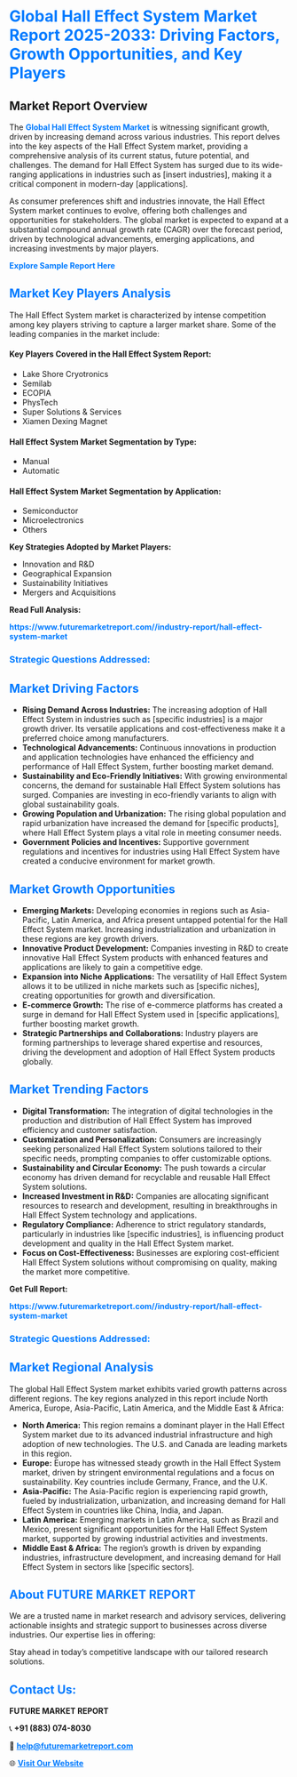 <h1 style="color: #007BFF;">Global Hall Effect System Market Report 2025-2033: Driving Factors, Growth Opportunities, and Key Players</h1>

<section id="overview">
<h2>Market Report Overview</h2>
<p>The <a href="https://www.futuremarketreport.com//industry-report/hall-effect-system-market" style="color: #007BFF; text-decoration: none;"><strong>Global Hall Effect System Market</strong></a> is witnessing significant growth, driven by increasing demand across various industries. This report delves into the key aspects of the Hall Effect System market, providing a comprehensive analysis of its current status, future potential, and challenges. The demand for Hall Effect System has surged due to its wide-ranging applications in industries such as [insert industries], making it a critical component in modern-day [applications].</p>
<p>As consumer preferences shift and industries innovate, the Hall Effect System market continues to evolve, offering both challenges and opportunities for stakeholders. The global market is expected to expand at a substantial compound annual growth rate (CAGR) over the forecast period, driven by technological advancements, emerging applications, and increasing investments by major players.</p>
</section>

<section id="overview">
<p><a href="https://www.futuremarketreport.com//request-sample/reportId=50298" style="color: #007BFF; text-decoration: none;"><strong>Explore Sample Report Here</strong></a></p>
</section>

<section id="key-players">
<h2 style="color: #007BFF;">Market Key Players Analysis</h2>
<p>The Hall Effect System market is characterized by intense competition among key players striving to capture a larger market share. Some of the leading companies in the market include:</p>
<h4>Key Players Covered in the Hall Effect System Report:</h4>
<ul><li>Lake Shore Cryotronics</li><li>Semilab</li><li>ECOPIA</li><li>PhysTech</li><li>Super Solutions &amp; Services</li><li>Xiamen Dexing Magnet</li></ul>
<h4>Hall Effect System Market Segmentation by Type:</h4>
<ul><li>Manual</li><li>Automatic</li></ul>

<h4>Hall Effect System Market Segmentation by Application:</h4>
<ul><li>Semiconductor</li><li>Microelectronics</li><li>Others</li></ul>
<p><strong>Key Strategies Adopted by Market Players:</strong></p>
<ul>
<li>Innovation and R&D</li>
<li>Geographical Expansion</li>
<li>Sustainability Initiatives</li>
<li>Mergers and Acquisitions</li>
</ul>
</section>

<section>
<p><strong>Read Full Analysis: </strong></p><a href="https://www.futuremarketreport.com//industry-report/hall-effect-system-market" style="color: #007BFF; text-decoration: none;"><strong>https://www.futuremarketreport.com//industry-report/hall-effect-system-market</strong></a>
<h3 style="color: #007BFF;">Strategic Questions Addressed:</h3>
</section>

<section id="driving-factors">
<h2 style="color: #007BFF;">Market Driving Factors</h2>
<ul>
<li><strong>Rising Demand Across Industries:</strong> The increasing adoption of Hall Effect System in industries such as [specific industries] is a major growth driver. Its versatile applications and cost-effectiveness make it a preferred choice among manufacturers.</li>
<li><strong>Technological Advancements:</strong> Continuous innovations in production and application technologies have enhanced the efficiency and performance of Hall Effect System, further boosting market demand.</li>
<li><strong>Sustainability and Eco-Friendly Initiatives:</strong> With growing environmental concerns, the demand for sustainable Hall Effect System solutions has surged. Companies are investing in eco-friendly variants to align with global sustainability goals.</li>
<li><strong>Growing Population and Urbanization:</strong> The rising global population and rapid urbanization have increased the demand for [specific products], where Hall Effect System plays a vital role in meeting consumer needs.</li>
<li><strong>Government Policies and Incentives:</strong> Supportive government regulations and incentives for industries using Hall Effect System have created a conducive environment for market growth.</li>
</ul>
</section>

<section id="growth-opportunities">
<h2 style="color: #007BFF;">Market Growth Opportunities</h2>
<ul>
<li><strong>Emerging Markets:</strong> Developing economies in regions such as Asia-Pacific, Latin America, and Africa present untapped potential for the Hall Effect System market. Increasing industrialization and urbanization in these regions are key growth drivers.</li>
<li><strong>Innovative Product Development:</strong> Companies investing in R&D to create innovative Hall Effect System products with enhanced features and applications are likely to gain a competitive edge.</li>
<li><strong>Expansion into Niche Applications:</strong> The versatility of Hall Effect System allows it to be utilized in niche markets such as [specific niches], creating opportunities for growth and diversification.</li>
<li><strong>E-commerce Growth:</strong> The rise of e-commerce platforms has created a surge in demand for Hall Effect System used in [specific applications], further boosting market growth.</li>
<li><strong>Strategic Partnerships and Collaborations:</strong> Industry players are forming partnerships to leverage shared expertise and resources, driving the development and adoption of Hall Effect System products globally.</li>
</ul>
</section>

<section id="trending-factors">
<h2 style="color: #007BFF;">Market Trending Factors</h2>
<ul>
<li><strong>Digital Transformation:</strong> The integration of digital technologies in the production and distribution of Hall Effect System has improved efficiency and customer satisfaction.</li>
<li><strong>Customization and Personalization:</strong> Consumers are increasingly seeking personalized Hall Effect System solutions tailored to their specific needs, prompting companies to offer customizable options.</li>
<li><strong>Sustainability and Circular Economy:</strong> The push towards a circular economy has driven demand for recyclable and reusable Hall Effect System solutions.</li>
<li><strong>Increased Investment in R&D:</strong> Companies are allocating significant resources to research and development, resulting in breakthroughs in Hall Effect System technology and applications.</li>
<li><strong>Regulatory Compliance:</strong> Adherence to strict regulatory standards, particularly in industries like [specific industries], is influencing product development and quality in the Hall Effect System market.</li>
<li><strong>Focus on Cost-Effectiveness:</strong> Businesses are exploring cost-efficient Hall Effect System solutions without compromising on quality, making the market more competitive.</li>
</ul>
</section>

<section>
<p><strong>Get Full Report: </strong></p><a href="https://www.futuremarketreport.com//industry-report/hall-effect-system-market" style="color: #007BFF; text-decoration: none;"><strong>https://www.futuremarketreport.com//industry-report/hall-effect-system-market</strong></a>
<h3 style="color: #007BFF;">Strategic Questions Addressed:</h3>
</section>


<section id="regional-analysis">
<h2 style="color: #007BFF;">Market Regional Analysis</h2>
<p>The global Hall Effect System market exhibits varied growth patterns across different regions. The key regions analyzed in this report include North America, Europe, Asia-Pacific, Latin America, and the Middle East & Africa:</p>
<ul>
<li><strong>North America:</strong> This region remains a dominant player in the Hall Effect System market due to its advanced industrial infrastructure and high adoption of new technologies. The U.S. and Canada are leading markets in this region.</li>
<li><strong>Europe:</strong> Europe has witnessed steady growth in the Hall Effect System market, driven by stringent environmental regulations and a focus on sustainability. Key countries include Germany, France, and the U.K.</li>
<li><strong>Asia-Pacific:</strong> The Asia-Pacific region is experiencing rapid growth, fueled by industrialization, urbanization, and increasing demand for Hall Effect System in countries like China, India, and Japan.</li>
<li><strong>Latin America:</strong> Emerging markets in Latin America, such as Brazil and Mexico, present significant opportunities for the Hall Effect System market, supported by growing industrial activities and investments.</li>
<li><strong>Middle East & Africa:</strong> The region’s growth is driven by expanding industries, infrastructure development, and increasing demand for Hall Effect System in sectors like [specific sectors].</li>
</ul>
</section>

<footer>
<h2 style="color: #007BFF;">About FUTURE MARKET REPORT</h2>
<p>We are a trusted name in market research and advisory services, delivering actionable insights and strategic support to businesses across diverse industries. Our expertise lies in offering:</p>

<p>Stay ahead in today’s competitive landscape with our tailored research solutions.</p>

<h2 style="color: #007BFF;">Contact Us:</h2>
<p><strong>FUTURE MARKET REPORT</strong></p>
<p>📞 <strong>+91 (883) 074-8030</strong></p>
<p>📧 <strong><a href="mailto:help@futuremarketreport.com" style="color: #007BFF;">help@futuremarketreport.com</a></strong></p>
<p>🌐 <strong><a href="https://www.futuremarketreport.com/" style="color: #007BFF;">Visit Our Website</a></strong></p>
</footer>